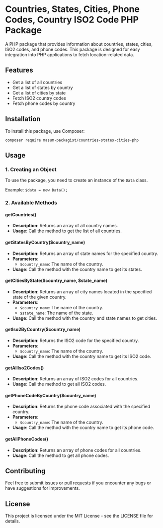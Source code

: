 # Countries, States, Cities, Phone Codes, Country ISO2 Code PHP Package

A PHP package that provides information about countries, states, cities, ISO2 codes, and phone codes. This package is designed for easy integration into PHP applications to fetch location-related data.

## Features
- Get a list of all countries
- Get a list of states by country
- Get a list of cities by state
- Fetch ISO2 country codes
- Fetch phone codes by country

## Installation

To install this package, use Composer:

`composer require masum-packagist/countries-states-cities-php`

## Usage

### 1. Creating an Object

To use the package, you need to create an instance of the `Data` class.

Example: 
`$data = new Data();`

### 2. Available Methods

#### getCountries()
- **Description**: Returns an array of all country names.
- **Usage**: Call the method to get the list of all countries.

#### getStatesByCountry($country_name)
- **Description**: Returns an array of state names for the specified country.
- **Parameters**: 
  - `$country_name`: The name of the country.
- **Usage**: Call the method with the country name to get its states.

#### getCitiesByState($country_name, $state_name)
- **Description**: Returns an array of city names located in the specified state of the given country.
- **Parameters**: 
  - `$country_name`: The name of the country.
  - `$state_name`: The name of the state.
- **Usage**: Call the method with the country and state names to get cities.

#### getIso2ByCountry($country_name)
- **Description**: Returns the ISO2 code for the specified country.
- **Parameters**: 
  - `$country_name`: The name of the country.
- **Usage**: Call the method with the country name to get its ISO2 code.

#### getAllIso2Codes()
- **Description**: Returns an array of ISO2 codes for all countries.
- **Usage**: Call the method to get all ISO2 codes.

#### getPhoneCodeByCountry($country_name)
- **Description**: Returns the phone code associated with the specified country.
- **Parameters**: 
  - `$country_name`: The name of the country.
- **Usage**: Call the method with the country name to get its phone code.

#### getAllPhoneCodes()
- **Description**: Returns an array of phone codes for all countries.
- **Usage**: Call the method to get all phone codes.

## Contributing

Feel free to submit issues or pull requests if you encounter any bugs or have suggestions for improvements.

## License

This project is licensed under the MIT License - see the LICENSE file for details.
